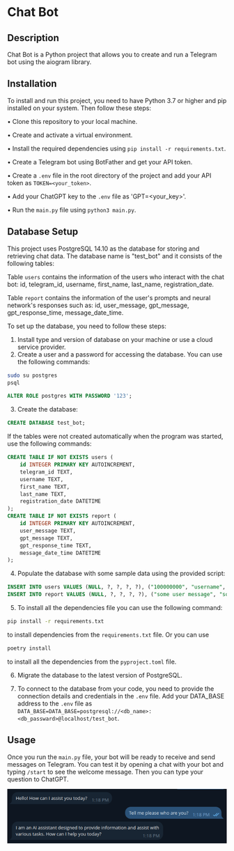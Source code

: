 # Chat Bot

## Description

Chat Bot is a Python project that allows you to create and run a Telegram bot using the aiogram library. 

## Installation

To install and run this project, you need to have Python 3.7 or higher and pip installed on your system. Then follow these steps:

•  Clone this repository to your local machine.

•  Create and activate a virtual environment.

•  Install the required dependencies using `pip install -r requirements.txt`.

•  Create a Telegram bot using BotFather and get your API token.

•  Create a `.env` file in the root directory of the project and add your API token as `TOKEN=<your_token>`.

•  Add your ChatGPT key to the `.env` file as 'GPT=<your_key>'.

•  Run the `main.py` file using `python3 main.py`.


## Database Setup
This project uses PostgreSQL 14.10 as the database for storing and retrieving chat data. The database name is "test_bot" and it consists of the following tables:

Table `users` contains the information of the users who interact with the chat bot: id, telegram_id, username, first_name, last_name, registration_date.

Table `report` contains the information of the user's prompts and neural network's responses such as: id, user_message, gpt_message, gpt_response_time, message_date_time.

To set up the database, you need to follow these steps:

1. Install type and version of database on your machine or use a cloud service provider.
2. Create a user and a password for accessing the database. You can use the following commands: 
```bash
sudo su postgres
psql
```
```sql
ALTER ROLE postgres WITH PASSWORD '123';
```
3. Create the database:
```sql
CREATE DATABASE test_bot;
```
If the tables were not created automatically when the program was started, use the following commands:
```sql
CREATE TABLE IF NOT EXISTS users (
    id INTEGER PRIMARY KEY AUTOINCREMENT,
    telegram_id TEXT,
    username TEXT,
    first_name TEXT,
    last_name TEXT,
    registration_date DATETIME
);
CREATE TABLE IF NOT EXISTS report (
    id INTEGER PRIMARY KEY AUTOINCREMENT,
    user_message TEXT,
    gpt_message TEXT,
    gpt_response_time TEXT,
    message_date_time DATETIME
);
```
4. Populate the database with some sample data using the provided script:
```sql
INSERT INTO users VALUES (NULL, ?, ?, ?, ?), ("100000000", "username", "first_name", "last_name", "2024-01-02 11:22:33.445566");
INSERT INTO report VALUES (NULL, ?, ?, ?, ?), ("some user message", "some gpt response", "0:00:04.050607", "2024-01-02 12:34:56.778899");
```
5. To install all the dependencies file you can use the following command: 
```bash
pip install -r requirements.txt
```
to install dependencies from the `requirements.txt`  file. Or you can use 
```bash
poetry install
```
to install all the dependencies from the `pyproject.toml` file.

6. Migrate the database to the latest version of PostgreSQL. 

7. To connect to the database from your code, you need to provide the connection details and credentials in the `.env` file. 
Add your DATA_BASE address to the `.env` file as `DATA_BASE=DATA_BASE=postgresql://<db_name>:<db_passward>@localhost/test_bot`.

## Usage

Once you run the `main.py` file, your bot will be ready to receive and send messages on Telegram. You can test it by opening a chat with your bot and typing `/start` to see the welcome message. Then you can type your question to ChatGPT.

![chat_bot](https://raw.githubusercontent.com/antonovmike/chat_bot/main/screenshot.png)